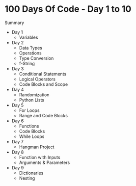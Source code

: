 # 100 Days Of Code - Day 1 to 10

Summary

- Day 1
    - Variables
- Day 2
    - Data Types
    - Operations
    - Type Conversion
    - f-String
- Day 3
    - Conditional Statements
    - Logical Operators
    - Code Blocks and Scope
- Day 4
    - Randomization
    - Python Lists
- Day 5
    - For Loops
    - Range and Code Blocks
- Day 6
    - Functions
    - Code Blocks
    - While Loops
- Day 7
    - Hangman Project
- Day 8
    - Function with Inputs
    - Arguments & Parameters
- Day 9
    - Dictionaries
    - Nesting
